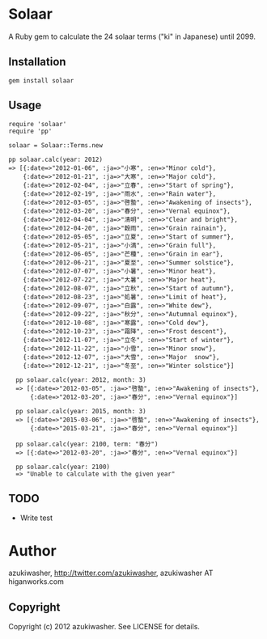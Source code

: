 Solaar
===========

A Ruby gem to calculate the 24 solaar terms ("ki" in Japanese) until 2099.

Installation
-------------
    gem install solaar


Usage
---------
    require 'solaar'
    require 'pp'

    solaar = Solaar::Terms.new

    pp solaar.calc(year: 2012)
    => [{:date=>"2012-01-06", :ja=>"小寒", :en=>"Minor cold"},
        {:date=>"2012-01-21", :ja=>"大寒", :en=>"Major cold"},
        {:date=>"2012-02-04", :ja=>"立春", :en=>"Start of spring"},
        {:date=>"2012-02-19", :ja=>"雨水", :en=>"Rain water"},
        {:date=>"2012-03-05", :ja=>"啓蟄", :en=>"Awakening of insects"},
        {:date=>"2012-03-20", :ja=>"春分", :en=>"Vernal equinox"},
        {:date=>"2012-04-04", :ja=>"清明", :en=>"Clear and bright"},
        {:date=>"2012-04-20", :ja=>"穀雨", :en=>"Grain rainain"},
        {:date=>"2012-05-05", :ja=>"立夏", :en=>"Start of summer"},
        {:date=>"2012-05-21", :ja=>"小満", :en=>"Grain full"},
        {:date=>"2012-06-05", :ja=>"芒種", :en=>"Grain in ear"},
        {:date=>"2012-06-21", :ja=>"夏至", :en=>"Summer solstice"},
        {:date=>"2012-07-07", :ja=>"小暑", :en=>"Minor heat"},
        {:date=>"2012-07-22", :ja=>"大暑", :en=>"Major heat"},
        {:date=>"2012-08-07", :ja=>"立秋", :en=>"Start of autumn"},
        {:date=>"2012-08-23", :ja=>"処暑", :en=>"Limit of heat"},
        {:date=>"2012-09-07", :ja=>"白露", :en=>"White dew"},
        {:date=>"2012-09-22", :ja=>"秋分", :en=>"Autumnal equinox"},
        {:date=>"2012-10-08", :ja=>"寒露", :en=>"Cold dew"},
        {:date=>"2012-10-23", :ja=>"霜降", :en=>"Frost descent"},
        {:date=>"2012-11-07", :ja=>"立冬", :en=>"Start of winter"},
        {:date=>"2012-11-22", :ja=>"小雪", :en=>"Minor snow"},
        {:date=>"2012-12-07", :ja=>"大雪", :en=>"Major  snow"},
        {:date=>"2012-12-21", :ja=>"冬至", :en=>"Winter solstice"}]

      pp solaar.calc(year: 2012, month: 3)
      => [{:date=>"2012-03-05", :ja=>"啓蟄", :en=>"Awakening of insects"},
          {:date=>"2012-03-20", :ja=>"春分", :en=>"Vernal equinox"}]

      pp solaar.calc(year: 2015, month: 3)
      => [{:date=>"2015-03-06", :ja=>"啓蟄", :en=>"Awakening of insects"},
          {:date=>"2015-03-21", :ja=>"春分", :en=>"Vernal equinox"}]

      pp solaar.calc(year: 2100, term: "春分")
      => [{:date=>"2012-03-20", :ja=>"春分", :en=>"Vernal equinox"}]

      pp solaar.calc(year: 2100)
      => "Unable to calculate with the given year"


TODO
---------

* Write test

Author
==========

azukiwasher, http://twitter.com/azukiwasher, azukiwasher AT higanworks.com

Copyright
----------

Copyright (c) 2012 azukiwasher. See LICENSE for details.
